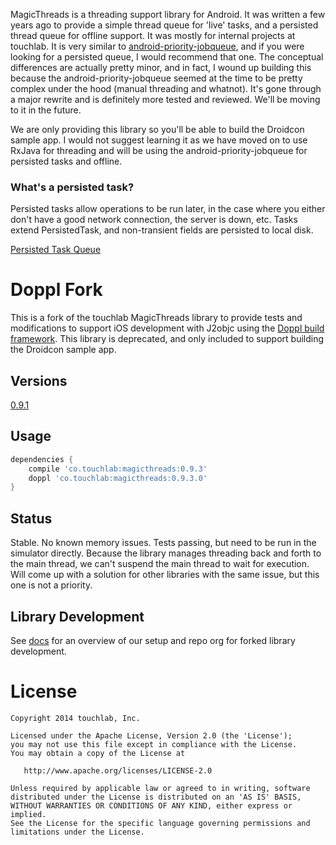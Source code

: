 MagicThreads is a threading support library for Android. It was written a few years ago to provide a simple thread queue for 'live' tasks, and a persisted thread queue for offline support. It was mostly for internal projects at touchlab. It is very similar to [android-priority-jobqueue](https://github.com/yigit/android-priority-jobqueue), and if you were looking for a persisted queue, I would recommend that one. The conceptual differences are actually pretty minor, and in fact, I wound up building this because the android-priority-jobqueue seemed at the time to be pretty complex under the hood (manual threading and whatnot). It's gone through a major rewrite and is definitely more tested and reviewed. We'll be moving to it in the future.

We are only providing this library so you'll be able to build the Droidcon sample app. I would not suggest learning it as we have moved on to use RxJava for threading and will be using the android-priority-jobqueue for persisted tasks and offline.

### What's a persisted task?

Persisted tasks allow operations to be run later, in the case where you either don't have a good network connection, the server is down, etc.
Tasks extend PersistedTask, and non-transient fields are persisted to local disk.

[Persisted Task Queue](https://github.com/touchlab/MagicThreads/blob/master/library/docs/PERSISTED_QUEUE.md)

# Doppl Fork

This is a fork of the touchlab MagicThreads library to provide tests and modifications to support
iOS development with J2objc using the [Doppl build framework](http://doppl.co/). This library is deprecated, and only
included to support building the Droidcon sample app.

## Versions

[0.9.1](https://github.com/doppllib/MagicThreads/tree/v0.9.1)

## Usage

```groovy
dependencies {
    compile 'co.touchlab:magicthreads:0.9.3'
    doppl 'co.touchlab:magicthreads:0.9.3.0'
}
```

## Status

Stable. No known memory issues. Tests passing, but need to be run in the simulator directly. Because the library manages threading back and forth to the main thread, we can't suspend the main thread to wait for execution. Will come up with a solution for other libraries with the same issue, but this one is not a priority.

## Library Development

See [docs](http://doppl.co/docs/createlibrary.html) for an overview of our setup and repo org for forked library development.

License
=======

    Copyright 2014 touchlab, Inc.

    Licensed under the Apache License, Version 2.0 (the 'License');
    you may not use this file except in compliance with the License.
    You may obtain a copy of the License at

       http://www.apache.org/licenses/LICENSE-2.0

    Unless required by applicable law or agreed to in writing, software
    distributed under the License is distributed on an 'AS IS' BASIS,
    WITHOUT WARRANTIES OR CONDITIONS OF ANY KIND, either express or implied.
    See the License for the specific language governing permissions and
    limitations under the License.
